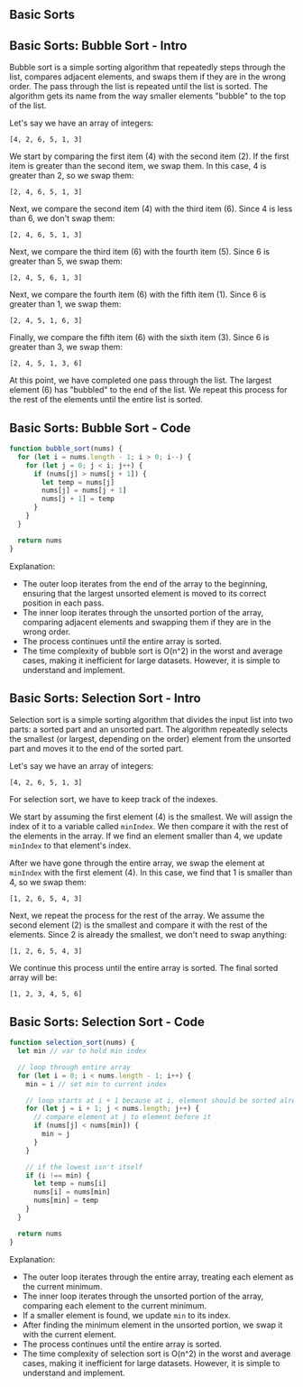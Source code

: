 ## Basic Sorts

## Basic Sorts: Bubble Sort - Intro

Bubble sort is a simple sorting algorithm that repeatedly steps through the list, compares adjacent elements, and swaps them if they are in the wrong order. The pass through the list is repeated until the list is sorted. The algorithm gets its name from the way smaller elements "bubble" to the top of the list.

Let's say we have an array of integers:

```plaintext
[4, 2, 6, 5, 1, 3]
```

We start by comparing the first item (4) with the second item (2). If the first item is greater than the second item, we swap them. In this case, 4 is greater than 2, so we swap them:

```plaintext
[2, 4, 6, 5, 1, 3]
```

Next, we compare the second item (4) with the third item (6). Since 4 is less than 6, we don't swap them:

```plaintext
[2, 4, 6, 5, 1, 3]
```

Next, we compare the third item (6) with the fourth item (5). Since 6 is greater than 5, we swap them:

```plaintext
[2, 4, 5, 6, 1, 3]
```

Next, we compare the fourth item (6) with the fifth item (1). Since 6 is greater than 1, we swap them:

```plaintext
[2, 4, 5, 1, 6, 3]
```

Finally, we compare the fifth item (6) with the sixth item (3). Since 6 is greater than 3, we swap them:

```plaintext
[2, 4, 5, 1, 3, 6]
```

At this point, we have completed one pass through the list. The largest element (6) has "bubbled" to the end of the list. We repeat this process for the rest of the elements until the entire list is sorted.

## Basic Sorts: Bubble Sort - Code

```javascript
function bubble_sort(nums) {
  for (let i = nums.length - 1; i > 0; i--) {
    for (let j = 0; j < i; j++) {
      if (nums[j] > nums[j + 1]) {
        let temp = nums[j]
        nums[j] = nums[j + 1]
        nums[j + 1] = temp
      }
    }
  }

  return nums
}
```

Explanation:

- The outer loop iterates from the end of the array to the beginning, ensuring that the largest unsorted element is moved to its correct position in each pass.
- The inner loop iterates through the unsorted portion of the array, comparing adjacent elements and swapping them if they are in the wrong order.
- The process continues until the entire array is sorted.
- The time complexity of bubble sort is O(n^2) in the worst and average cases, making it inefficient for large datasets. However, it is simple to understand and implement.

## Basic Sorts: Selection Sort - Intro

Selection sort is a simple sorting algorithm that divides the input list into two parts: a sorted part and an unsorted part. The algorithm repeatedly selects the smallest (or largest, depending on the order) element from the unsorted part and moves it to the end of the sorted part.

Let's say we have an array of integers:

```plaintext
[4, 2, 6, 5, 1, 3]
```

For selection sort, we have to keep track of the indexes.

We start by assuming the first element (4) is the smallest. We will assign the index of it to a variable called `minIndex`. We then compare it with the rest of the elements in the array. If we find an element smaller than 4, we update `minIndex` to that element's index.

After we have gone through the entire array, we swap the element at `minIndex` with the first element (4). In this case, we find that 1 is smaller than 4, so we swap them:

```plaintext
[1, 2, 6, 5, 4, 3]
```

Next, we repeat the process for the rest of the array. We assume the second element (2) is the smallest and compare it with the rest of the elements. Since 2 is already the smallest, we don't need to swap anything:

```plaintext
[1, 2, 6, 5, 4, 3]
```

We continue this process until the entire array is sorted. The final sorted array will be:

```plaintext
[1, 2, 3, 4, 5, 6]
```

## Basic Sorts: Selection Sort - Code

```javascript
function selection_sort(nums) {
  let min // var to hold min index

  // loop through entire array
  for (let i = 0; i < nums.length - 1; i++) {
    min = i // set min to current index

    // loop starts at i + 1 because at i, element should be sorted already
    for (let j = i + 1; j < nums.length; j++) {
      // compare element at j to element before it
      if (nums[j] < nums[min]) {
        min = j
      }
    }

    // if the lowest isn't itself
    if (i !== min) {
      let temp = nums[i]
      nums[i] = nums[min]
      nums[min] = temp
    }
  }

  return nums
}
```

Explanation:

- The outer loop iterates through the entire array, treating each element as the current minimum.
- The inner loop iterates through the unsorted portion of the array, comparing each element to the current minimum.
- If a smaller element is found, we update `min` to its index.
- After finding the minimum element in the unsorted portion, we swap it with the current element.
- The process continues until the entire array is sorted.
- The time complexity of selection sort is O(n^2) in the worst and average cases, making it inefficient for large datasets. However, it is simple to understand and implement.
